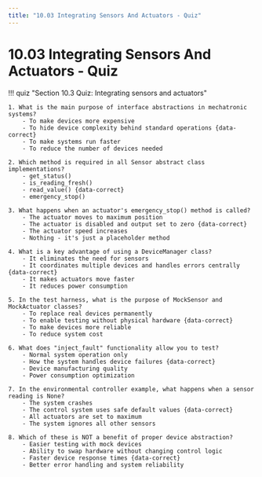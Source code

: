 ```yaml
---
title: "10.03 Integrating Sensors And Actuators - Quiz"
---
```


# 10.03 Integrating Sensors And Actuators - Quiz

!!! quiz "Section 10.3 Quiz: Integrating sensors and actuators"

    1. What is the main purpose of interface abstractions in mechatronic systems?
        - To make devices more expensive
        - To hide device complexity behind standard operations {data-correct}
        - To make systems run faster
        - To reduce the number of devices needed

    2. Which method is required in all Sensor abstract class implementations?
        - get_status()
        - is_reading_fresh()
        - read_value() {data-correct}
        - emergency_stop()

    3. What happens when an actuator's emergency_stop() method is called?
        - The actuator moves to maximum position
        - The actuator is disabled and output set to zero {data-correct}
        - The actuator speed increases
        - Nothing - it's just a placeholder method

    4. What is a key advantage of using a DeviceManager class?
        - It eliminates the need for sensors
        - It coordinates multiple devices and handles errors centrally {data-correct}
        - It makes actuators move faster
        - It reduces power consumption

    5. In the test harness, what is the purpose of MockSensor and MockActuator classes?
        - To replace real devices permanently
        - To enable testing without physical hardware {data-correct}
        - To make devices more reliable
        - To reduce system cost

    6. What does "inject_fault" functionality allow you to test?
        - Normal system operation only
        - How the system handles device failures {data-correct}
        - Device manufacturing quality
        - Power consumption optimization

    7. In the environmental controller example, what happens when a sensor reading is None?
        - The system crashes
        - The control system uses safe default values {data-correct}
        - All actuators are set to maximum
        - The system ignores all other sensors

    8. Which of these is NOT a benefit of proper device abstraction?
        - Easier testing with mock devices
        - Ability to swap hardware without changing control logic
        - Faster device response times {data-correct}
        - Better error handling and system reliability
